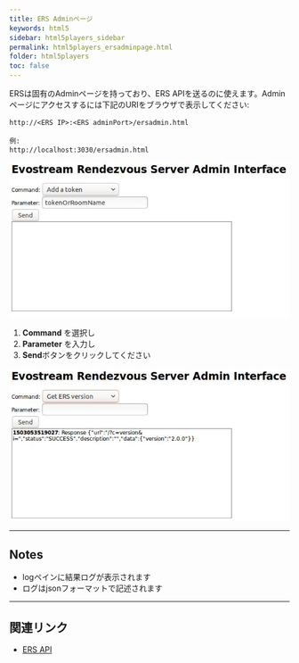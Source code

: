 ```yaml
---
title: ERS Adminページ
keywords: html5
sidebar: html5players_sidebar
permalink: html5players_ersadminpage.html
folder: html5players
toc: false
---
```


ERSは固有のAdminページを持っており、ERS APIを送るのに使えます。Adminページにアクセスするには下記のURIをブラウザで表示してください:

```
http://<ERS IP>:<ERS adminPort>/ersadmin.html

例:
http://localhost:3030/ersadmin.html
```

![](images/html5/ersadminpage.JPG)

1.  **Command** を選択し
2. **Parameter** を入力し
3. **Send**ボタンをクリックしてください

![](/images/html5/ers_sendapi.JPG)



------

## Notes

- logペインに結果ログが表示されます
- ログはjsonフォーマットで記述されます

------

## 関連リンク

- [ERS API](html5players_ersapi.html)
